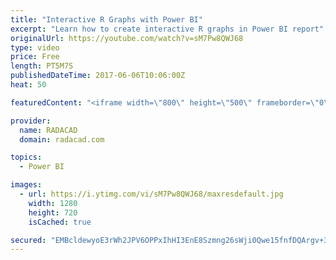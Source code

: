 ```yaml
---
title: "Interactive R Graphs with Power BI"
excerpt: "Learn how to create interactive R graphs in Power BI report"
originalUrl: https://youtube.com/watch?v=sM7Pw8QWJ68
type: video
price: Free
length: PT5M7S
publishedDateTime: 2017-06-06T10:06:00Z
heat: 50

featuredContent: "<iframe width=\"800\" height=\"500\" frameborder=\"0\" src=\"https://www.youtube.com/embed/sM7Pw8QWJ68\" allow=\"accelerometer; autoplay; encrypted-media; gyroscope; picture-in-picture\" allowfullscreen></iframe>"

provider:
  name: RADACAD
  domain: radacad.com

topics:
  - Power BI

images:
  - url: https://i.ytimg.com/vi/sM7Pw8QWJ68/maxresdefault.jpg
    width: 1280
    height: 720
    isCached: true

secured: "EMBcldewyoE3rWh2JPV6OPPxIhHI3EnE8Szmng26sWji0Qwe15fnfDQArgv+35PyQBadzRBweflLIJI0MdjMPsqgRqvyx+iNzJI3j6QDzA2aFuSXGWMAsd2a7RTroPkAZ20QIuD01ALzNwnsiEil/2FFClZcN2+Zl0g3MLRawzaOLAV21oeoZKk9M/RT4aEs28koKxhEz7uuOWImzpvWPszUoTO/0/6P8MEdtlZ1dHmOHjh/h6eWKFfMaCqjtwiFXg+oyllVcks6dxd3X1XyMCJI5FBL8iCmFBmi7nEN/7uA1IzbvWMpNDAe7+tST0TcChfpBmZtMU0CcwP7dKHc2kCM54qRrj2Pr1RzOn+70VgPtN+XX98FtRNI1O7jkBOlZWJLw/j7XlZplCVQLvNy1scQ3AzK3mo/XTjSs83JuOE=;MvHnrCrlK8VdJwn76RB9gA=="
---
```


